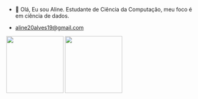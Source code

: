 - 👋 Olá, Eu sou Aline.
Estudante de Ciência da Computação, meu foco é em ciência de dados. 

- aline20alves19@gmail.com


<div>

 <img height="150cm"  src="https://github-readme-stats.vercel.app/api?username=AlineHAB&show_icons=true&theme=radical" />
 <img height="150cm" src="https://github-readme-stats.vercel.app/api/top-langs/?username=AlineHAB&layout=compact&theme=radical" />
 
</div>


